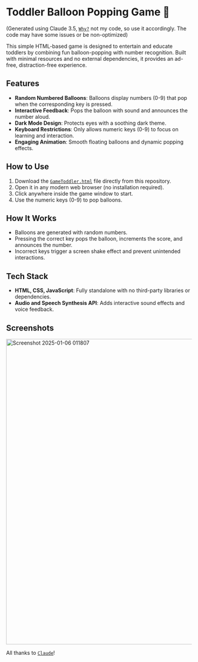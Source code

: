 # Toddler Balloon Popping Game 🎈
(Generated using Claude 3.5, [`Why?`](https://www.linkedin.com/posts/imadalishah_claude-ai-technologyforgood-activity-7281856141070929920-L-_4?utm_source=share&utm_medium=member_desktop) not my code, so use it accordingly. The code may have some issues or be non-optimized)

This simple HTML-based game is designed to entertain and educate toddlers by combining fun balloon-popping with number recognition. Built with minimal resources and no external dependencies, it provides an ad-free, distraction-free experience.  

## Features  
- **Random Numbered Balloons**: Balloons display numbers (0-9) that pop when the corresponding key is pressed.  
- **Interactive Feedback**: Pops the balloon with sound and announces the number aloud.  
- **Dark Mode Design**: Protects eyes with a soothing dark theme.  
- **Keyboard Restrictions**: Only allows numeric keys (0-9) to focus on learning and interaction.  
- **Engaging Animation**: Smooth floating balloons and dynamic popping effects.  

## How to Use  
1. Download the [`GameToddler.html`](https://raw.githubusercontent.com/imadalishah/balloonspopping/main/GameToddler.html) file directly from this repository.  
2. Open it in any modern web browser (no installation required).  
3. Click anywhere inside the game window to start.  
4. Use the numeric keys (0-9) to pop balloons.  

## How It Works  
- Balloons are generated with random numbers.  
- Pressing the correct key pops the balloon, increments the score, and announces the number.  
- Incorrect keys trigger a screen shake effect and prevent unintended interactions.  

## Tech Stack  
- **HTML, CSS, JavaScript**: Fully standalone with no third-party libraries or dependencies.  
- **Audio and Speech Synthesis API**: Adds interactive sound effects and voice feedback.  

## Screenshots  
<img width="827" alt="Screenshot 2025-01-06 011807" src="https://github.com/user-attachments/assets/992c4058-53ce-467c-896a-8b579b780348" /> 
  

All thanks to [`Claude`](https://claude.ai)!
